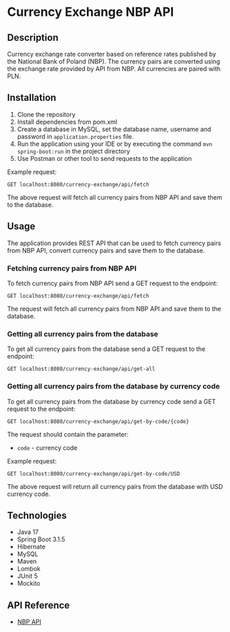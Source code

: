 # Currency Exchange NBP API

## Description
Currency exchange rate converter based on reference rates published by the National Bank of Poland (NBP).
The currency pairs are converted using the exchange rate provided by API from NBP. All currencies are paired with PLN.

## Installation
1. Clone the repository
2. Install dependencies from pom.xml
3. Create a database in MySQL, set the database name, username and password in `application.properties` file. 
4. Run the application using your IDE or by executing the command `mvn spring-boot:run` in the project directory
5. Use Postman or other tool to send requests to the application

Example request:
```
GET localhost:8080/currency-exchange/api/fetch
```
The above request will fetch all currency pairs from NBP API and save them to the database.

## Usage
The application provides REST API that can be used to fetch currency pairs from NBP API, convert currency pairs and save them to the database.

### Fetching currency pairs from NBP API
To fetch currency pairs from NBP API send a GET request to the endpoint:
```
GET localhost:8080/currency-exchange/api/fetch
```
The request will fetch all currency pairs from NBP API and save them to the database.

[//]: # (### Converting currency pairs)

[//]: # (To convert currency pairs send a GET request to the endpoint:)

[//]: # (```)

[//]: # (GET localhost:8080/currency-exchange/api/convert)

[//]: # (```)

[//]: # (The request should contain the parameters:)

[//]: # (- `from` - currency code of the currency to be converted)

[//]: # (- `to` - currency code of the currency to be converted to)

[//]: # (- `amount` - amount of money to be converted)

[//]: # ()
[//]: # (Example request:)

[//]: # (```)

[//]: # (GET localhost:8080/currency-exchange/api/convert?from=EUR&to=PLN&amount=100)

[//]: # (```)

[//]: # (The above request will convert 100 EUR to PLN using the exchange rate from NBP API.)

[//]: # (### Saving currency pairs to the database)

[//]: # (To save currency pairs to the database send a GET request to the endpoint:)

[//]: # (```)

[//]: # (GET localhost:8080/currency-exchange/api/save)

[//]: # (```)

[//]: # (The request will save all currency pairs from NBP API to the database.)

### Getting all currency pairs from the database
To get all currency pairs from the database send a GET request to the endpoint:
```
GET localhost:8080/currency-exchange/api/get-all
```

### Getting all currency pairs from the database by currency code
To get all currency pairs from the database by currency code send a GET request to the endpoint:
```
GET localhost:8080/currency-exchange/api/get-by-code/{code}
```
The request should contain the parameter:
- `code` - currency code

Example request:
```
GET localhost:8080/currency-exchange/api/get-by-code/USD
```
The above request will return all currency pairs from the database with USD currency code.


## Technologies
- Java 17
- Spring Boot 3.1.5
- Hibernate 
- MySQL
- Maven
- Lombok
- JUnit 5
- Mockito

## API Reference
- [NBP API](http://api.nbp.pl/)

